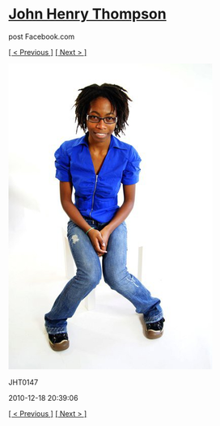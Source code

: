 # [John Henry Thompson](../README.md)
post Facebook.com

[[ < Previous ]](2010-12-18-26.md) [[ Next > ]](2010-12-18-28.md)

[![](../media/2010-12-18/Fam-2010-JHT0147.jpg)](../README.md)

JHT0147

2010-12-18 20:39:06

[[ < Previous ]](2010-12-18-26.md) [[ Next > ]](2010-12-18-28.md)
